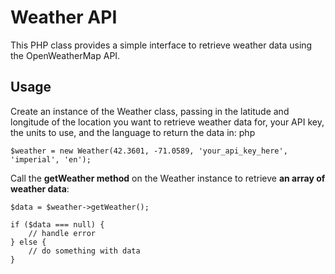 # Weather API
This PHP class provides a simple interface to retrieve weather data using the OpenWeatherMap API.

## Usage
Create an instance of the Weather class, passing in the latitude and longitude of the location you want to retrieve weather data for, your API key, the units to use, and the language to return the data in:
php

```
$weather = new Weather(42.3601, -71.0589, 'your_api_key_here', 'imperial', 'en');
```
Call the **getWeather method** on the Weather instance to retrieve **an array of weather data**:

```
$data = $weather->getWeather();

if ($data === null) {
    // handle error
} else {
    // do something with data
}
```

